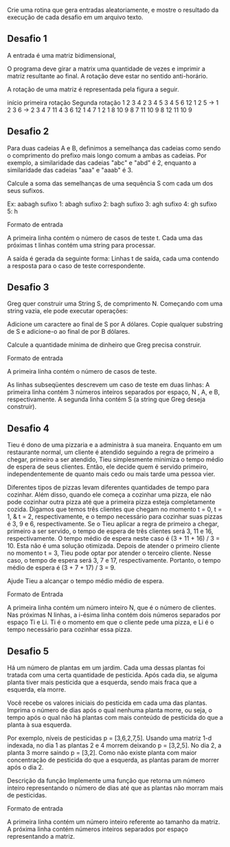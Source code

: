
Crie uma rotina que gera entradas aleatoriamente, e mostre o resultado da execução de cada desafio em um arquivo texto.

## Desafio 1

A entrada é uma matriz bidimensional, 

O programa deve girar a matrix uma quantidade de vezes e imprimir a matriz resultante ao final. A rotação deve estar no sentido anti-horário.

A rotação de uma matriz é representada pela figura a seguir. 

início         primeira rotação  Segunda rotação
 1 2 3 4        2  3  4  5       3  4  5  6
12 1 2 5  ->   1  2  3  6 ->     2  3  4  7
11 4 3 6      12  1  4  7         1  2  1  8
10 9 8 7      11 10  9  8       12 11 10  9

## Desafio 2

Para duas cadeias A e B, definimos a semelhança das cadeias como sendo o comprimento do prefixo mais longo comum a ambas as cadeias. Por exemplo, a similaridade das cadeias "abc" e "abd" é 2, enquanto a similaridade das cadeias "aaa" e "aaab" é 3.

Calcule a soma das semelhanças de uma sequência S com cada um dos seus sufixos.

Ex: aabagh
sufixo 1: abagh
sufixo 2: bagh
sufixo 3: agh
sufixo 4: gh
sufixo 5: h


Formato de entrada

A primeira linha contém o número de casos de teste t.
Cada uma das próximas t linhas contém uma string para processar.


A saída é gerada da seguinte forma: Linhas t de saída, cada uma contendo a resposta para o caso de teste correspondente.

## Desafio 3

Greg quer construir uma String S, de comprimento N. Começando com uma string vazia, ele pode executar operações:

Adicione um caractere ao final de S por A dólares.
Copie qualquer substring de S e adicione-o ao final de por B dólares.

Calcule a quantidade mínima de dinheiro que Greg precisa construir.

Formato de entrada

A primeira linha contém o número de casos de teste.

As linhas subseqüentes descrevem um caso de teste em duas linhas:
A primeira linha contém 3 números inteiros separados por espaço, N , A, e B, respectivamente.
A segunda linha contém S (a string que Greg deseja construir).

## Desafio 4


Tieu é dono de uma pizzaria e a administra à sua maneira. Enquanto em um restaurante normal, um cliente é atendido seguindo a regra de primeiro a chegar, primeiro a ser atendido, Tieu simplesmente minimiza o tempo médio de espera de seus clientes. Então, ele decide quem é servido primeiro, independentemente de quanto mais cedo ou mais tarde uma pessoa vier.

Diferentes tipos de pizzas levam diferentes quantidades de tempo para cozinhar. Além disso, quando ele começa a cozinhar uma pizza, ele não pode cozinhar outra pizza até que a primeira pizza esteja completamente cozida. Digamos que temos três clientes que chegam no momento t = 0, t = 1, & t = 2, respectivamente, e o tempo necessário para cozinhar suas pizzas é 3, 9 e 6, respectivamente. Se o Tieu aplicar a regra de primeiro a chegar, primeiro a ser servido, o tempo de espera de três clientes será 3, 11 e 16, respectivamente. O tempo médio de espera neste caso é (3 + 11 + 16) / 3 = 10. Esta não é uma solução otimizada. Depois de atender o primeiro cliente no momento t = 3, Tieu pode optar por atender o terceiro cliente. Nesse caso, o tempo de espera será 3, 7 e 17, respectivamente. Portanto, o tempo médio de espera é (3 + 7 + 17) / 3 = 9.

Ajude Tieu a alcançar o tempo médio médio de espera.

Formato de Entrada

A primeira linha contém um número inteiro N, que é o número de clientes.
Nas próximas N linhas, a i-ésima linha contém dois números separados por espaço Ti e Li. Ti é o momento em que o cliente pede uma pizza, e Li é o tempo necessário para cozinhar essa pizza.

## Desafio 5

Há um número de plantas em um jardim. Cada uma dessas plantas foi tratada com uma certa quantidade de pesticida. Após cada dia, se alguma planta tiver mais pesticida que a esquerda, sendo mais fraca que a esquerda, ela morre.

Você recebe os valores iniciais do pesticida em cada uma das plantas. Imprima o número de dias após o qual nenhuma planta morre, ou seja, o tempo após o qual não há plantas com mais conteúdo de pesticida do que a planta à sua esquerda.

Por exemplo, níveis de pesticidas p = [3,6,2,7,5]. Usando uma matriz 1-d indexada, no dia 1 as plantas 2 e 4 morrem deixando p = [3,2,5]. No dia 2, a planta 3 morre saindo p = [3,2]. Como não existe planta com maior concentração de pesticida do que a esquerda, as plantas param de morrer após o dia 2.

Descrição da função
Implemente uma função que retorna um número inteiro representando o número de dias até que as plantas não morram mais de pesticidas.

Formato de entrada

A primeira linha contém um número inteiro referente ao tamanho da matriz.
A próxima linha contém números inteiros separados por espaço representando a matriz.
